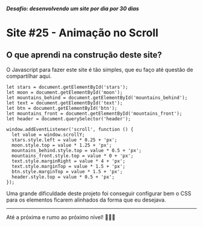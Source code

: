 ##### Desafio: desenvolvendo um site por dia por 30 dias

# Site #25 - Animação no Scroll

## O que aprendi na construção deste site?

O Javascript para fazer este site é tão simples, que eu faço até questão de compartilhar aqui.

```
let stars = document.getElementById('stars');
let moon = document.getElementById('moon');
let mountains_behind = document.getElementById('mountains_behind');
let text = document.getElementById('text');
let btn = document.getElementById('btn');
let mountains_front = document.getElementById('mountains_front');
let header = document.querySelector('header');

window.addEventListener('scroll', function () {
  let value = window.scrollY;
  stars.style.left = value * 0.25 + 'px';
  moon.style.top = value * 1.25 + 'px';
  mountains_behind.style.top = value * 0.5 + 'px';
  mountains_front.style.top = value * 0 + 'px';
  text.style.marginRight = value * 4 + 'px';
  text.style.marginTop = value * 1.5 + 'px';
  btn.style.marginTop = value * 1.5 + 'px';
  header.style.top = value * 0.5 + 'px';
});
```

Uma grande dificuldade deste projeto foi conseguir configurar bem o CSS para os elementos ficarem alinhados da forma que eu desejava.

---

Até a próxima e rumo ao próximo nível! 💜💜💜

